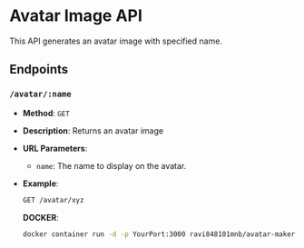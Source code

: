 # Avatar Image API

This API generates an avatar image with specified name.

## Endpoints

### `/avatar/:name`

- **Method**: `GET`
- **Description**: Returns an avatar image
- **URL Parameters**:

  - `name`: The name to display on the avatar.

- **Example**:
  ```bash
  GET /avatar/xyz
  ```

  **DOCKER**:
  ```bash
  docker container run -d -p YourPort:3000 ravi848101mnb/avatar-maker:0.0.1.RELEASE
  ```
